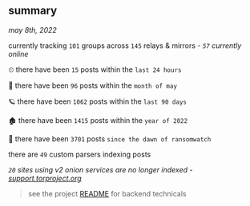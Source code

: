 
## summary
_may 8th, 2022_

currently tracking `101` groups across `145` relays & mirrors - _`57` currently online_

⏲ there have been `15` posts within the `last 24 hours`

🦈 there have been `96` posts within the `month of may`

🪐 there have been `1062` posts within the `last 90 days`

🏚 there have been `1415` posts within the `year of 2022`

🦕 there have been `3701` posts `since the dawn of ransomwatch`

there are `49` custom parsers indexing posts

_`20` sites using v2 onion services are no longer indexed - [support.torproject.org](https://support.torproject.org/onionservices/v2-deprecation/)_

> see the project [README](https://github.com/thetanz/ransomwatch#ransomwatch--) for backend technicals
